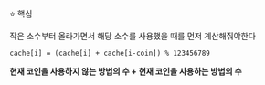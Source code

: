<aside>
⭐ 핵심

작은 소수부터 올라가면서 해당 소수를 사용했을 때를 먼저 계산해줘야한다

`cache[i] = (cache[i] + cache[i-coin]) % 123456789`

 **현재 코인을 사용하지 않는 방법의 수 + 현재 코인을 사용하는 방법의 수**

</aside>